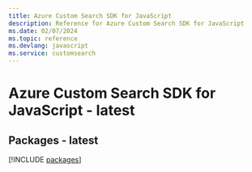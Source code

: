 ```yaml
---
title: Azure Custom Search SDK for JavaScript
description: Reference for Azure Custom Search SDK for JavaScript
ms.date: 02/07/2024
ms.topic: reference
ms.devlang: javascript
ms.service: customsearch
---
```

# Azure Custom Search SDK for JavaScript - latest
## Packages - latest
[!INCLUDE [packages](custom-search-index.md)]